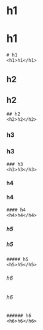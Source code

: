 # h1
<h1>h1</h1>

```
# h1
<h1>h1</h1>
```

## h2
<h2>h2</h2>

```
## h2
<h2>h2</h2>
```

### h3
<h3>h3</h3>

```
### h3
<h3>h3</h3>
```

#### h4
<h4>h4</h4>

```
#### h4
<h4>h4</h4>
```

##### h5
<h5>h5</h5>

```
##### h5
<h5>h5</h5>
```

###### h6
<h6>h6</h6>

```
###### h6
<h6>h6</h6>
```

